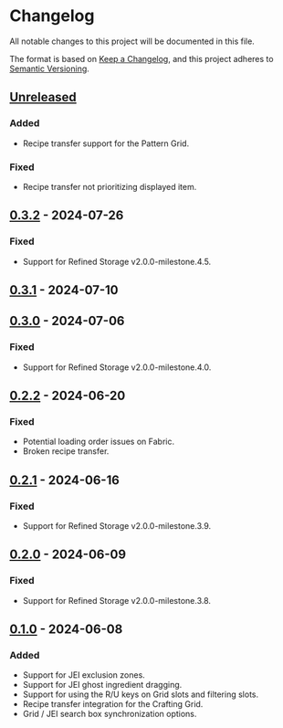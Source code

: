 # Changelog

All notable changes to this project will be documented in this file.

The format is based on [Keep a Changelog](https://keepachangelog.com/en/1.0.0/), and this project adheres
to [Semantic Versioning](https://semver.org/spec/v2.0.0.html).

## [Unreleased]

### Added

-   Recipe transfer support for the Pattern Grid.

### Fixed
 
-   Recipe transfer not prioritizing displayed item.

## [0.3.2] - 2024-07-26

### Fixed

-   Support for Refined Storage v2.0.0-milestone.4.5.

## [0.3.1] - 2024-07-10

## [0.3.0] - 2024-07-06

### Fixed

-   Support for Refined Storage v2.0.0-milestone.4.0.

## [0.2.2] - 2024-06-20

### Fixed

-   Potential loading order issues on Fabric.
-   Broken recipe transfer.

## [0.2.1] - 2024-06-16

### Fixed

-   Support for Refined Storage v2.0.0-milestone.3.9.

## [0.2.0] - 2024-06-09

### Fixed

-   Support for Refined Storage v2.0.0-milestone.3.8.

## [0.1.0] - 2024-06-08

### Added

-   Support for JEI exclusion zones.
-   Support for JEI ghost ingredient dragging.
-   Support for using the R/U keys on Grid slots and filtering slots.
-   Recipe transfer integration for the Crafting Grid.
-   Grid / JEI search box synchronization options.

[Unreleased]: https://github.com/refinedmods/refinedstorage-jei-integration/compare/v0.3.2...HEAD

[0.3.2]: https://github.com/refinedmods/refinedstorage-jei-integration/compare/v0.3.1...v0.3.2

[0.3.1]: https://github.com/refinedmods/refinedstorage-jei-integration/compare/v0.3.0...v0.3.1

[0.3.0]: https://github.com/refinedmods/refinedstorage-jei-integration/compare/v0.2.2...v0.3.0

[0.2.2]: https://github.com/refinedmods/refinedstorage-jei-integration/compare/v0.2.1...v0.2.2

[0.2.1]: https://github.com/refinedmods/refinedstorage-jei-integration/compare/v0.2.0...v0.2.1

[0.2.0]: https://github.com/refinedmods/refinedstorage-jei-integration/compare/v0.1.0...v0.2.0

[0.1.0]: https://github.com/refinedmods/refinedstorage-jei-integration/compare/9145f6a9e8e1b1efd122d9e4cf91ffbd942625c7...v0.1.0
